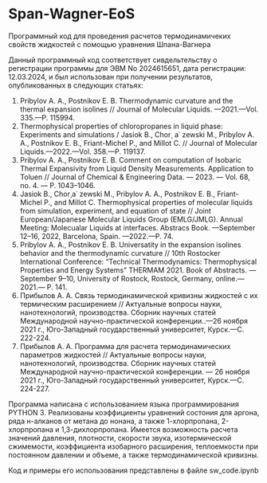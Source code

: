 # Span-Wagner-EoS
Программный код для проведения расчетов термодинамичеких свойств жидкостей с помощью уравнения Шпана-Вагнера

Данный программный код соответствует сивдельтельству о регистрации программы для ЭВМ No 2024615651, дата регистрации: 12.03.2024, и был использован при получении результатов, опубликованных в следующих статьях:

1.  Pribylov A. A., Postnikov E. B. Thermodynamic curvature and the thermal expansion isolines // Journal of Molecular Liquids. —2021.—Vol. 335.—P. 115994.
2.   Thermophysical properties of chloropropanes in liquid phase: Experiments and simulations / Jasiok B., Chor¸ a˙ zewski M., Pribylov A. A., Postnikov E. B., Friant-Michel P., and Millot C. // Journal of Molecular Liquids.—2022.—Vol. 358.—P. 119137.
3.   Pribylov A. A., Postnikov E. B. Comment on computation of Isobaric Thermal Expansivity from Liquid Density Measurements. Application to Toluen // Journal of Chemical & Engineering Data. — 2023. — Vol. 68, no. 4. — P. 1043–1046.
4.   Jasiok B., Chor¸a˙ zewski M., Pribylov A. A., Postnikov E. B., Friant-Michel P., and Millot C. Thermophysical properties of molecular liquids from simulation, experiment, and equation of state // Joint European/Japanese Molecular Liquids Group (EMLG/JMLG). Annual Meeting: Molecualar Liquids at interfaces. Abstracs Book. —September 12–16, 2022, Barcelona, Spain. —2022.—P. 74.
5.   Pribylov A. A., Postnikov E. B. Universatity in the expansion isolines behavior and the thermodynamic curvature // 10th Rostocker International Conference: “Technical Thermodynamics: Thermophysical Properties and Energy Systems” THERMAM 2021. Book of Abstracts. — September 9–10, University of Rostock, Rostock, Germany, online.—2021.— P. 141.
6.   Прибылов А. А. Связь термодинамической кривизны жидкостей с их термическим расширением // Актуальные вопросы науки, нанотехнологий, производства. Сборник научных статей Международной научно-практической конференции..—26 ноября 2021 г., Юго-Западный государственный университет, Курск.—С. 222-224.
7.   Прибылов А. А. Программа для расчета термодинамических параметров жидкостей // Актуальные вопросы науки, нанотехнологий, производства. Сборник научных статей Международной научно-практической конференции. — 26 ноября 2021 г., Юго-Западный государственный университет, Курск.—С. 224-227.

Программа написана с использованием языка программирования PYTHON 3. Реализованы коэффициенты уравнений состония для аргона, ряда н-алканов от метана до нонана, а также 1-хлорпропана, 2-хлорпропана и 1,3-дихлорпропана. Имеется возможность расчета значений давления, плотности, скорости звука, изотермической сжимемости, коэффициента изобарного расширения, теплоемкости при постоянном давлении и объеме, а также термодинамической кривизны.

Код и примеры его использования представлены в файле sw_code.ipynb
